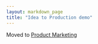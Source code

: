 ```yaml
---
layout: markdown_page
title: "Idea to Production demo"
---
```


Moved to [Product Marketing](https://github.com/daijapan/test/tree/master/marketing/product-marketing/demo/index.html.md)
